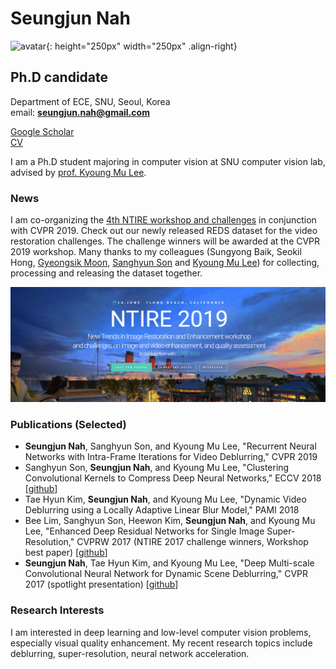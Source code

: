 
<!-- <img align="right" width="250" height=250 src="images/snah.png"> -->

# Seungjun Nah
![avatar](https://avatars1.githubusercontent.com/u/8789158?s=400&v=4){: height="250px" width="250px" .align-right}
<!-- <p align="right">
    <img src="https://avatars1.githubusercontent.com/u/8789158?s=400&v=4" width="256">
</p> -->

<!-- <img align="right" width="250" height=250 src="images/snah.png"> -->

## Ph.D candidate
Department of ECE, SNU, Seoul, Korea  
email: **seungjun.nah@gmail.com**

[Google Scholar](https://scholar.google.co.kr/citations?user=hEr2AKsAAAAJ&hl=en) \
[CV](cv.pdf)

I am a Ph.D student majoring in computer vision at SNU computer vision lab, advised by [prof. Kyoung Mu Lee](https://cv.snu.ac.kr/index.php/faculty/).

### News

I am co-organizing the [4th NTIRE workshop and challenges](http://www.vision.ee.ethz.ch/ntire19/) in conjunction with CVPR 2019.
Check out our newly released REDS dataset for the video restoration challenges. 
The challenge winners will be awarded at the CVPR 2019 workshop.
Many thanks to my colleagues (Sungyong Baik, Seokil Hong, [Gyeongsik Moon](https://scholar.google.co.kr/citations?user=2f2D258AAAAJ&hl=en), [Sanghyun Son](https://scholar.google.co.kr/citations?user=nWaSdu0AAAAJ&hl=en) and [Kyoung Mu Lee](https://scholar.google.co.kr/citations?user=Hofj9kAAAAAJ&hl=en)) for collecting, processing and releasing the dataset together.

[<img src="images/NTIRE2019.jpg">](http://www.vision.ee.ethz.ch/ntire19/)

### Publications (Selected)

* **Seungjun Nah**, Sanghyun Son, and Kyoung Mu Lee, "Recurrent Neural Networks with Intra-Frame Iterations for Video Deblurring," CVPR 2019
* Sanghyun Son, **Seungjun Nah**, and Kyoung Mu Lee, "Clustering Convolutional Kernels to Compress Deep Neural Networks," ECCV 2018 [[github](https://github.com/thstkdgus35/clustering-kernels)]
* Tae Hyun Kim, **Seungjun Nah**, and Kyoung Mu Lee, "Dynamic Video Deblurring using a Locally Adaptive Linear Blur Model," PAMI 2018
* Bee Lim, Sanghyun Son, Heewon Kim, **Seungjun Nah**, and Kyoung Mu Lee, "Enhanced Deep Residual Networks for Single Image Super-Resolution," CVPRW 2017 (NTIRE 2017 challenge winners, Workshop best paper) [[github](https://github.com/LimBee/NTIRE2017)]
* **Seungjun Nah**, Tae Hyun Kim, and Kyoung Mu Lee, "Deep Multi-scale Convolutional Neural Network for Dynamic Scene Deblurring," CVPR 2017 (spotlight presentation) [[github](https://github.com/SeungjunNah/DeepDeblur_release)]


### Research Interests

I am interested in deep learning and low-level computer vision problems, especially visual quality enhancement. 
My recent research topics include deblurring, super-resolution, neural network acceleration.
